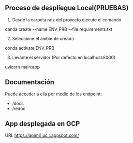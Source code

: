 ## Proceso de despliegue Local(PRUEBAS)

1. Desde la carpeta raiz del proyecto ejecute el comando

canda create --name ENV_PRB --file requirements.txt

2. Seleccione el ambiente creado

conda activate ENV_PRB

3. Levante el servidor (Por defecto en localhost:8000)

uvicorn main:app

## Documentación

Puede acceder a ella por medio de los endpoint:
* /docs
* /redoc

## App desplegada en GCP

URL     https://apiml1.uc.r.appspot.com/

